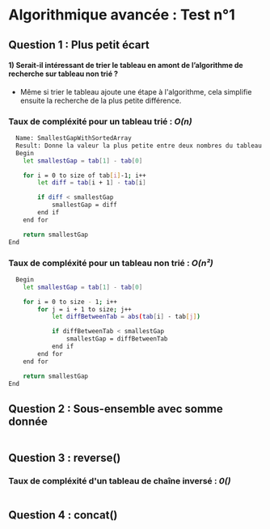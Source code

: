 # Algorithmique avancée : Test n°1

## Question 1 : Plus petit écart

#### 1) Serait-il intéressant de trier le tableau en amont de l’algorithme de recherche sur tableau non trié ?

- Même si trier le tableau ajoute une étape à l'algorithme, cela simplifie ensuite la recherche de la plus petite différence.

### Taux de compléxité pour un tableau trié : *O(n)*
```bash
  Name: SmallestGapWithSortedArray
  Result: Donne la valeur la plus petite entre deux nombres du tableau
  Begin
    let smallestGap = tab[1] - tab[0]

    for i = 0 to size of tab[i]-1; i++
        let diff = tab[i + 1] - tab[i]

        if diff < smallestGap
            smallestGap = diff
        end if
    end for

    return smallestGap
End
```
### Taux de compléxité pour un tableau non trié : *O(n²)*
```bash
  Begin
    let smallestGap = tab[1] - tab[0]

    for i = 0 to size - 1; i++
        for j = i + 1 to size; j++
            let diffBetweenTab = abs(tab[i] - tab[j])

            if diffBetweenTab < smallestGap
                smallestGap = diffBetweenTab
            end if
        end for
    end for

    return smallestGap
End
```
## Question 2 : Sous-ensemble avec somme donnée
```bash
```
## Question 3 : reverse()
### Taux de compléxité d'un tableau de chaîne inversé : *0()*
```bash
```
## Question 4 : concat()
```bash
```